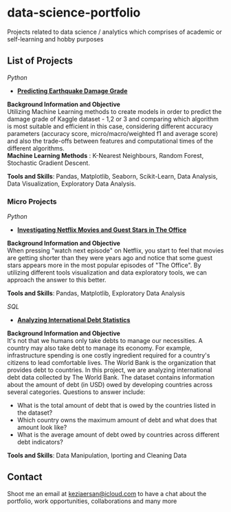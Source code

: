 # data-science-portfolio
Projects related to data science / analytics which comprises of academic or self-learning and hobby purposes

## List of Projects
*Python*
+ [**Predicting Earthquake Damage Grade**](https://github.com/k-ersan/data-science-portfolio/tree/main/Predicting%20Earthquake%20Damage%20Grade)

**Background Information and Objective**\
Utilizing Machine Learning methods to create models in order to predict the damage grade of Kaggle dataset - 1,2 or 3 and comparing which algorithm is most suitable and efficient in this case, considering different accuracy parameters (accuracy score, micro/macro/weighted f1 and average score) and also the trade-offs between features and computational times of the different algorithms.\
**Machine Learning Methods** : K-Nearest Neighbours, Random Forest, Stochastic Gradient Descent.

**Tools and Skills**: Pandas, Matplotlib, Seaborn, Scikit-Learn, Data Analysis, Data Visualization, Exploratory Data Analysis.

### Micro Projects
*Python*
+ [**Investigating Netflix Movies and Guest Stars in The Office**](https://github.com/k-ersan/data-science-portfolio/tree/main/Investigating%20Netflix%20Movies) 

**Background Information and Objective**\
When pressing "watch next episode" on Netflix, you start to feel that movies are getting shorter than they were years ago and notice that some guest stars appears more in the most popular episodes of "The Office". By utilizing different tools visualization and data exploratory tools, we can approach the answer to this better.

**Tools and Skills**: Pandas, Matplotlib, Exploratory Data Analysis

*SQL*
+ [**Analyzing International Debt Statistics**](https://github.com/k-ersan/data-science-portfolio/tree/main/Analyzing%20International%20Debt) 

**Background Information and Objective**\
It's not that we humans only take debts to manage our necessities. A country may also take debt to manage its economy. For example, infrastructure spending is one costly ingredient required for a country's citizens to lead comfortable lives. The World Bank is the organization that provides debt to countries. In this project, we are analyzing international debt data collected by The World Bank. The dataset contains information about the amount of debt (in USD) owed by developing countries across several categories. Questions to answer include:
+ What is the total amount of debt that is owed by the countries listed in the dataset?
+ Which country owns the maximum amount of debt and what does that amount look like?
+ What is the average amount of debt owed by countries across different debt indicators?

**Tools and Skills**: Data Manipulation, Iporting and Cleaning Data


## Contact
Shoot me an email at keziaersan@icloud.com to have a chat about the portfolio, work opportunities, collaborations and many more
